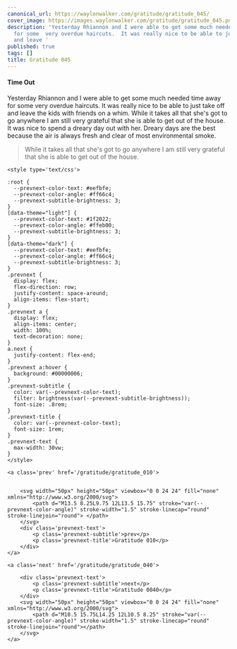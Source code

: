 ```yaml
---
canonical_url: https://waylonwalker.com/gratitude/gratitude_045/
cover_image: https://images.waylonwalker.com/gratitude/gratitude_045.png
description: 'Yesterday Rhiannon and I were able to get some much needed time away
  for some  very overdue haircuts.  It was really nice to be able to just take off
  and leave '
published: true
tags: []
title: Gratitude 045
---
```


#### Time Out

Yesterday Rhiannon and I were able to get some much needed time away for some  very overdue haircuts.  It was really nice to be able to just take off and leave the kids with friends on a whim. While it takes all that she's got to go anywhere I am still very grateful that she is able to get out of the house.  It was nice to spend a dreary day out with her.  Dreary days are the best because the air is always fresh and clear of most environmental smoke.

> While it takes all that she's got to go anywhere I am still very grateful that she is able to get out of the house.
<div class='prevnext'>

    <style type='text/css'>

    :root {
      --prevnext-color-text: #eefbfe;
      --prevnext-color-angle: #ff66c4;
      --prevnext-subtitle-brightness: 3;
    }
    [data-theme="light"] {
      --prevnext-color-text: #1f2022;
      --prevnext-color-angle: #ffeb00;
      --prevnext-subtitle-brightness: 3;
    }
    [data-theme="dark"] {
      --prevnext-color-text: #eefbfe;
      --prevnext-color-angle: #ff66c4;
      --prevnext-subtitle-brightness: 3;
    }
    .prevnext {
      display: flex;
      flex-direction: row;
      justify-content: space-around;
      align-items: flex-start;
    }
    .prevnext a {
      display: flex;
      align-items: center;
      width: 100%;
      text-decoration: none;
    }
    a.next {
      justify-content: flex-end;
    }
    .prevnext a:hover {
      background: #00000006;
    }
    .prevnext-subtitle {
      color: var(--prevnext-color-text);
      filter: brightness(var(--prevnext-subtitle-brightness));
      font-size: .8rem;
    }
    .prevnext-title {
      color: var(--prevnext-color-text);
      font-size: 1rem;
    }
    .prevnext-text {
      max-width: 30vw;
    }
    </style>
    
    <a class='prev' href='/gratitude/gratitude_010'>
    

        <svg width="50px" height="50px" viewbox="0 0 24 24" fill="none" xmlns="http://www.w3.org/2000/svg">
            <path d="M13.5 8.25L9.75 12L13.5 15.75" stroke="var(--prevnext-color-angle)" stroke-width="1.5" stroke-linecap="round" stroke-linejoin="round"> </path>
        </svg>
        <div class='prevnext-text'>
            <p class='prevnext-subtitle'>prev</p>
            <p class='prevnext-title'>Gratitude 010</p>
        </div>
    </a>
    
    <a class='next' href='/gratitude/gratitude_040'>
    
        <div class='prevnext-text'>
            <p class='prevnext-subtitle'>next</p>
            <p class='prevnext-title'>Gratitude 0040</p>
        </div>
        <svg width="50px" height="50px" viewbox="0 0 24 24" fill="none" xmlns="http://www.w3.org/2000/svg">
            <path d="M10.5 15.75L14.25 12L10.5 8.25" stroke="var(--prevnext-color-angle)" stroke-width="1.5" stroke-linecap="round" stroke-linejoin="round"></path>
        </svg>
    </a>
  </div>
